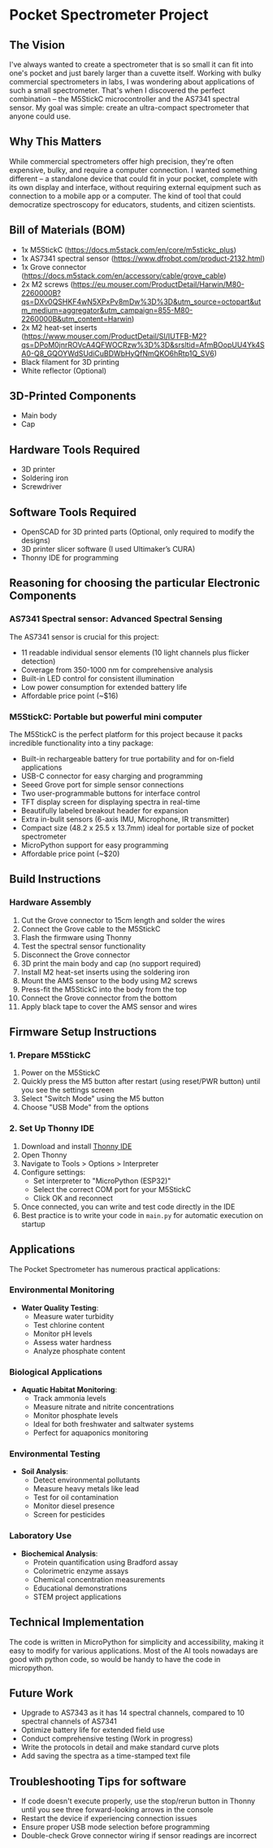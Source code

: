 # Pocket Spectrometer Project

## The Vision

I've always wanted to create a spectrometer that is so small it can fit into one's pocket and just barely larger than a cuvette itself. Working with bulky commercial spectrometers in labs, I was wondering about applications of such a small spectrometer. That's when I discovered the perfect combination – the M5StickC microcontroller and the AS7341 spectral sensor. My goal was simple: create an ultra-compact spectrometer that anyone could use.

## Why This Matters

While commercial spectrometers offer high precision, they're often expensive, bulky, and require a computer connection. I wanted something different – a standalone device that could fit in your pocket, complete with its own display and interface, without requiring external equipment such as connection to a mobile app or a computer. The kind of tool that could democratize spectroscopy for educators, students, and citizen scientists.

## Bill of Materials (BOM)

* 1x M5StickC (https://docs.m5stack.com/en/core/m5stickc_plus) 
* 1x AS7341 spectral sensor  (https://www.dfrobot.com/product-2132.html)
* 1x Grove connector  (https://docs.m5stack.com/en/accessory/cable/grove_cable)
* 2x M2 screws  (https://eu.mouser.com/ProductDetail/Harwin/M80-2260000B?qs=DXv0QSHKF4wN5XPxPv8mDw%3D%3D&utm_source=octopart&utm_medium=aggregator&utm_campaign=855-M80-2260000B&utm_content=Harwin)
* 2x M2 heat-set inserts  (https://www.mouser.com/ProductDetail/SI/IUTFB-M2?qs=DPoM0jnrROVcA4QFWOCRzw%3D%3D&srsltid=AfmBOopUU4Yk4SA0-Q8_GQOYWdSUdiCuBDWbHyQfNmQKO6hRtp1Q_SV6)
* Black filament for 3D printing  
* White reflector (Optional)

## 3D-Printed Components

* Main body  
* Cap

## Hardware Tools Required

* 3D printer  
* Soldering iron  
* Screwdriver

## Software Tools Required

* OpenSCAD for 3D printed parts (Optional, only required to modify the designs)  
* 3D printer slicer software (I used Ultimaker’s CURA)  
* Thonny IDE for programming


## Reasoning for choosing the particular Electronic Components

### AS7341 Spectral sensor: Advanced Spectral Sensing

The AS7341 sensor is crucial for this project:

* 11 readable individual sensor elements (10 light channels plus flicker detection)  
* Coverage from 350-1000 nm for comprehensive analysis  
* Built-in LED control for consistent illumination  
* Low power consumption for extended battery life  
* Affordable price point (\~$16)

### M5StickC: Portable but powerful mini computer

The M5StickC is the perfect platform for this project because it packs incredible functionality into a tiny package:

- Built-in rechargeable battery for true portability and for on-field applications  
- USB-C connector for easy charging and programming  
- Seeed Grove port for simple sensor connections  
- Two user-programmable buttons for interface control  
- TFT display screen for displaying spectra in real-time   
- Beautifully labeled breakout header for expansion  
- Extra in-bulit sensors (6-axis IMU, Microphone, IR transmitter)   
- Compact size (48.2 x 25.5 x 13.7mm) ideal for portable size of pocket spectrometer  
- MicroPython support for easy programming  
- Affordable price point (\~$20)

## Build Instructions

### Hardware Assembly

1. Cut the Grove connector to 15cm length and solder the wires  
2. Connect the Grove cable to the M5StickC  
3. Flash the firmware using Thonny  
4. Test the spectral sensor functionality  
5. Disconnect the Grove connector  
6. 3D print the main body and cap (no support required)  
7. Install M2 heat-set inserts using the soldering iron  
8. Mount the AMS sensor to the body using M2 screws  
9. Press-fit the M5StickC into the body from the top  
10. Connect the Grove connector from the bottom  
11. Apply black tape to cover the AMS sensor and wires

## Firmware Setup Instructions

### 1\. Prepare M5StickC

1. Power on the M5StickC  
2. Quickly press the M5 button after restart (using reset/PWR button) until you see the settings screen  
3. Select "Switch Mode" using the M5 button  
4. Choose "USB Mode" from the options

### 2\. Set Up Thonny IDE

1. Download and install [Thonny IDE](https://thonny.org/)  
2. Open Thonny  
3. Navigate to Tools \> Options \> Interpreter  
4. Configure settings:  
   - Set interpreter to "MicroPython (ESP32)"  
   - Select the correct COM port for your M5StickC  
   - Click OK and reconnect  
5. Once connected, you can write and test code directly in the IDE  
6. Best practice is to write your code in `main.py` for automatic execution on startup  
   

## Applications

The Pocket Spectrometer has numerous practical applications:

### Environmental Monitoring

* **Water Quality Testing**:  
  - Measure water turbidity  
  - Test chlorine content  
  - Monitor pH levels  
  - Assess water hardness  
  - Analyze phosphate content

### Biological Applications

* **Aquatic Habitat Monitoring**:  
  - Track ammonia levels  
  - Measure nitrate and nitrite concentrations  
  - Monitor phosphate levels  
  - Ideal for both freshwater and saltwater systems  
  - Perfect for aquaponics monitoring

### Environmental Testing

* **Soil Analysis**:  
  - Detect environmental pollutants  
  - Measure heavy metals like lead  
  - Test for oil contamination  
  - Monitor diesel presence  
  - Screen for pesticides

### Laboratory Use

* **Biochemical Analysis**:  
  - Protein quantification using Bradford assay  
  - Colorimetric enzyme assays  
  - Chemical concentration measurements  
  - Educational demonstrations  
  - STEM project applications

## Technical Implementation

The code is written in MicroPython for simplicity and accessibility, making it easy to modify for various applications. Most of the AI tools nowadays are good with python code, so would be handy to have the code in micropython.

## Future Work

* Upgrade to AS7343 as it has 14 spectral channels, compared to 10 spectral channels of  AS7341  
* Optimize battery life for extended field use  
* Conduct comprehensive testing (Work in progress)  
* Write the protocols in detail and make standard curve plots  
* Add saving the spectra as a time-stamped text file 

## Troubleshooting Tips for software

* If code doesn't execute properly, use the stop/rerun button in Thonny until you see three forward-looking arrows in the console  
* Restart the device if experiencing connection issues  
* Ensure proper USB mode selection before programming  
* Double-check Grove connector wiring if sensor readings are incorrect

